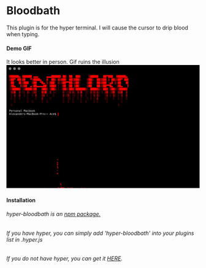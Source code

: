# Bloodbath
This plugin is for the hyper terminal. I will cause the cursor to drip blood when typing.
#### Demo GIF
It looks better in person. Gif ruins the illusion
![](https://github.com/AlexanderPinkerton/hyper-bloodbath/blob/master/bloodbath-demo.gif?raw=true)
#### Installation
###### hyper-bloodbath is an [npm package.](https://www.npmjs.com/package/hyper-bloodbath)
###### If you have hyper, you can simply add 'hyper-bloodbath' into your plugins list in .hyper.js
###### If you do not have hyper, you can get it [HERE](https://hyper.is/).
